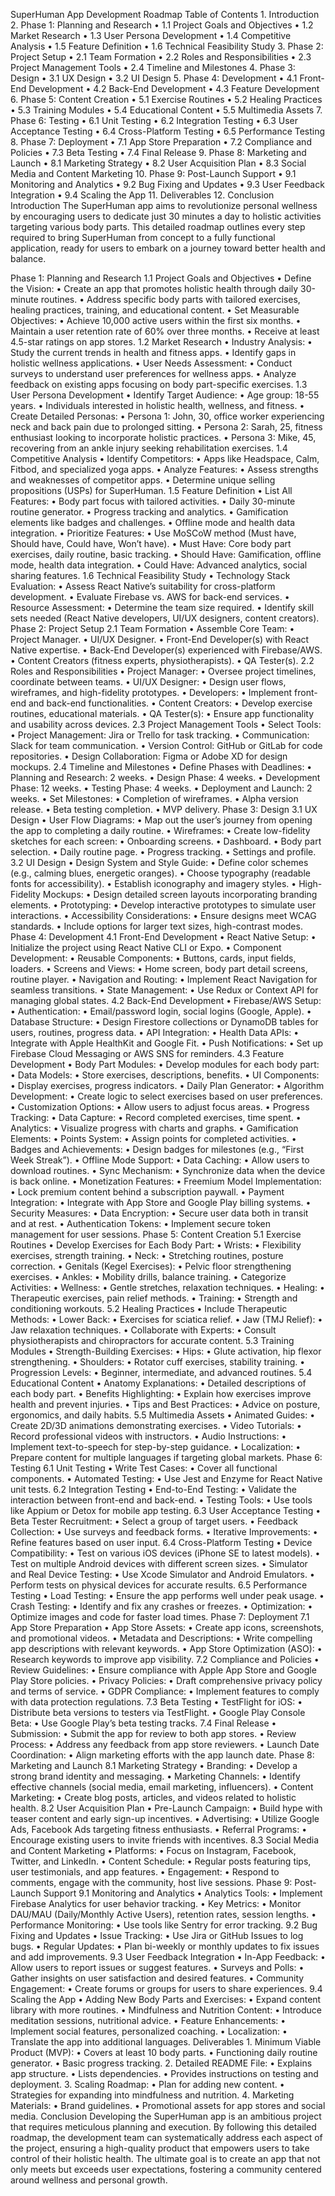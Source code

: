 SuperHuman App Development Roadmap
Table of Contents
	1.	Introduction
	2.	Phase 1: Planning and Research
	•	1.1 Project Goals and Objectives
	•	1.2 Market Research
	•	1.3 User Persona Development
	•	1.4 Competitive Analysis
	•	1.5 Feature Definition
	•	1.6 Technical Feasibility Study
	3.	Phase 2: Project Setup
	•	2.1 Team Formation
	•	2.2 Roles and Responsibilities
	•	2.3 Project Management Tools
	•	2.4 Timeline and Milestones
	4.	Phase 3: Design
	•	3.1 UX Design
	•	3.2 UI Design
	5.	Phase 4: Development
	•	4.1 Front-End Development
	•	4.2 Back-End Development
	•	4.3 Feature Development
	6.	Phase 5: Content Creation
	•	5.1 Exercise Routines
	•	5.2 Healing Practices
	•	5.3 Training Modules
	•	5.4 Educational Content
	•	5.5 Multimedia Assets
	7.	Phase 6: Testing
	•	6.1 Unit Testing
	•	6.2 Integration Testing
	•	6.3 User Acceptance Testing
	•	6.4 Cross-Platform Testing
	•	6.5 Performance Testing
	8.	Phase 7: Deployment
	•	7.1 App Store Preparation
	•	7.2 Compliance and Policies
	•	7.3 Beta Testing
	•	7.4 Final Release
	9.	Phase 8: Marketing and Launch
	•	8.1 Marketing Strategy
	•	8.2 User Acquisition Plan
	•	8.3 Social Media and Content Marketing
	10.	Phase 9: Post-Launch Support
	•	9.1 Monitoring and Analytics
	•	9.2 Bug Fixing and Updates
	•	9.3 User Feedback Integration
	•	9.4 Scaling the App
	11.	Deliverables
	12.	Conclusion
Introduction
The SuperHuman app aims to revolutionize personal wellness by encouraging users to dedicate just 30 minutes a day to holistic activities targeting various body parts. This detailed roadmap outlines every step required to bring SuperHuman from concept to a fully functional application, ready for users to embark on a journey toward better health and balance.

Phase 1: Planning and Research
1.1 Project Goals and Objectives
	•	Define the Vision:
	•	Create an app that promotes holistic health through daily 30-minute routines.
	•	Address specific body parts with tailored exercises, healing practices, training, and educational content.
	•	Set Measurable Objectives:
	•	Achieve 10,000 active users within the first six months.
	•	Maintain a user retention rate of 60% over three months.
	•	Receive at least 4.5-star ratings on app stores.
1.2 Market Research
	•	Industry Analysis:
	•	Study the current trends in health and fitness apps.
	•	Identify gaps in holistic wellness applications.
	•	User Needs Assessment:
	•	Conduct surveys to understand user preferences for wellness apps.
	•	Analyze feedback on existing apps focusing on body part-specific exercises.
1.3 User Persona Development
	•	Identify Target Audience:
	•	Age group: 18-55 years.
	•	Individuals interested in holistic health, wellness, and fitness.
	•	Create Detailed Personas:
	•	Persona 1: John, 30, office worker experiencing neck and back pain due to prolonged sitting.
	•	Persona 2: Sarah, 25, fitness enthusiast looking to incorporate holistic practices.
	•	Persona 3: Mike, 45, recovering from an ankle injury seeking rehabilitation exercises.
1.4 Competitive Analysis
	•	Identify Competitors:
	•	Apps like Headspace, Calm, Fitbod, and specialized yoga apps.
	•	Analyze Features:
	•	Assess strengths and weaknesses of competitor apps.
	•	Determine unique selling propositions (USPs) for SuperHuman.
1.5 Feature Definition
	•	List All Features:
	•	Body part focus with tailored activities.
	•	Daily 30-minute routine generator.
	•	Progress tracking and analytics.
	•	Gamification elements like badges and challenges.
	•	Offline mode and health data integration.
	•	Prioritize Features:
	•	Use MoSCoW method (Must have, Should have, Could have, Won’t have).
	•	Must Have: Core body part exercises, daily routine, basic tracking.
	•	Should Have: Gamification, offline mode, health data integration.
	•	Could Have: Advanced analytics, social sharing features.
1.6 Technical Feasibility Study
	•	Technology Stack Evaluation:
	•	Assess React Native’s suitability for cross-platform development.
	•	Evaluate Firebase vs. AWS for back-end services.
	•	Resource Assessment:
	•	Determine the team size required.
	•	Identify skill sets needed (React Native developers, UI/UX designers, content creators).
Phase 2: Project Setup
2.1 Team Formation
	•	Assemble Core Team:
	•	Project Manager.
	•	UI/UX Designer.
	•	Front-End Developer(s) with React Native expertise.
	•	Back-End Developer(s) experienced with Firebase/AWS.
	•	Content Creators (fitness experts, physiotherapists).
	•	QA Tester(s).
2.2 Roles and Responsibilities
	•	Project Manager:
	•	Oversee project timelines, coordinate between teams.
	•	UI/UX Designer:
	•	Design user flows, wireframes, and high-fidelity prototypes.
	•	Developers:
	•	Implement front-end and back-end functionalities.
	•	Content Creators:
	•	Develop exercise routines, educational materials.
	•	QA Tester(s):
	•	Ensure app functionality and usability across devices.
2.3 Project Management Tools
	•	Select Tools:
	•	Project Management: Jira or Trello for task tracking.
	•	Communication: Slack for team communication.
	•	Version Control: GitHub or GitLab for code repositories.
	•	Design Collaboration: Figma or Adobe XD for design mockups.
2.4 Timeline and Milestones
	•	Define Phases with Deadlines:
	•	Planning and Research: 2 weeks.
	•	Design Phase: 4 weeks.
	•	Development Phase: 12 weeks.
	•	Testing Phase: 4 weeks.
	•	Deployment and Launch: 2 weeks.
	•	Set Milestones:
	•	Completion of wireframes.
	•	Alpha version release.
	•	Beta testing completion.
	•	MVP delivery.
Phase 3: Design
3.1 UX Design
	•	User Flow Diagrams:
	•	Map out the user’s journey from opening the app to completing a daily routine.
	•	Wireframes:
	•	Create low-fidelity sketches for each screen:
	•	Onboarding screens.
	•	Dashboard.
	•	Body part selection.
	•	Daily routine page.
	•	Progress tracking.
	•	Settings and profile.
3.2 UI Design
	•	Design System and Style Guide:
	•	Define color schemes (e.g., calming blues, energetic oranges).
	•	Choose typography (readable fonts for accessibility).
	•	Establish iconography and imagery styles.
	•	High-Fidelity Mockups:
	•	Design detailed screen layouts incorporating branding elements.
	•	Prototyping:
	•	Develop interactive prototypes to simulate user interactions.
	•	Accessibility Considerations:
	•	Ensure designs meet WCAG standards.
	•	Include options for larger text sizes, high-contrast modes.
Phase 4: Development
4.1 Front-End Development
	•	React Native Setup:
	•	Initialize the project using React Native CLI or Expo.
	•	Component Development:
	•	Reusable Components:
	•	Buttons, cards, input fields, loaders.
	•	Screens and Views:
	•	Home screen, body part detail screens, routine player.
	•	Navigation and Routing:
	•	Implement React Navigation for seamless transitions.
	•	State Management:
	•	Use Redux or Context API for managing global states.
4.2 Back-End Development
	•	Firebase/AWS Setup:
	•	Authentication:
	•	Email/password login, social logins (Google, Apple).
	•	Database Structure:
	•	Design Firestore collections or DynamoDB tables for users, routines, progress data.
	•	API Integration:
	•	Health Data APIs:
	•	Integrate with Apple HealthKit and Google Fit.
	•	Push Notifications:
	•	Set up Firebase Cloud Messaging or AWS SNS for reminders.
4.3 Feature Development
	•	Body Part Modules:
	•	Develop modules for each body part:
	•	Data Models:
	•	Store exercises, descriptions, benefits.
	•	UI Components:
	•	Display exercises, progress indicators.
	•	Daily Plan Generator:
	•	Algorithm Development:
	•	Create logic to select exercises based on user preferences.
	•	Customization Options:
	•	Allow users to adjust focus areas.
	•	Progress Tracking:
	•	Data Capture:
	•	Record completed exercises, time spent.
	•	Analytics:
	•	Visualize progress with charts and graphs.
	•	Gamification Elements:
	•	Points System:
	•	Assign points for completed activities.
	•	Badges and Achievements:
	•	Design badges for milestones (e.g., “First Week Streak”).
	•	Offline Mode Support:
	•	Data Caching:
	•	Allow users to download routines.
	•	Sync Mechanism:
	•	Synchronize data when the device is back online.
	•	Monetization Features:
	•	Freemium Model Implementation:
	•	Lock premium content behind a subscription paywall.
	•	Payment Integration:
	•	Integrate with App Store and Google Play billing systems.
	•	Security Measures:
	•	Data Encryption:
	•	Secure user data both in transit and at rest.
	•	Authentication Tokens:
	•	Implement secure token management for user sessions.
Phase 5: Content Creation
5.1 Exercise Routines
	•	Develop Exercises for Each Body Part:
	•	Wrists:
	•	Flexibility exercises, strength training.
	•	Neck:
	•	Stretching routines, posture correction.
	•	Genitals (Kegel Exercises):
	•	Pelvic floor strengthening exercises.
	•	Ankles:
	•	Mobility drills, balance training.
	•	Categorize Activities:
	•	Wellness:
	•	Gentle stretches, relaxation techniques.
	•	Healing:
	•	Therapeutic exercises, pain relief methods.
	•	Training:
	•	Strength and conditioning workouts.
5.2 Healing Practices
	•	Include Therapeutic Methods:
	•	Lower Back:
	•	Exercises for sciatica relief.
	•	Jaw (TMJ Relief):
	•	Jaw relaxation techniques.
	•	Collaborate with Experts:
	•	Consult physiotherapists and chiropractors for accurate content.
5.3 Training Modules
	•	Strength-Building Exercises:
	•	Hips:
	•	Glute activation, hip flexor strengthening.
	•	Shoulders:
	•	Rotator cuff exercises, stability training.
	•	Progression Levels:
	•	Beginner, intermediate, and advanced routines.
5.4 Educational Content
	•	Anatomy Explanations:
	•	Detailed descriptions of each body part.
	•	Benefits Highlighting:
	•	Explain how exercises improve health and prevent injuries.
	•	Tips and Best Practices:
	•	Advice on posture, ergonomics, and daily habits.
5.5 Multimedia Assets
	•	Animated Guides:
	•	Create 2D/3D animations demonstrating exercises.
	•	Video Tutorials:
	•	Record professional videos with instructors.
	•	Audio Instructions:
	•	Implement text-to-speech for step-by-step guidance.
	•	Localization:
	•	Prepare content for multiple languages if targeting global markets.
Phase 6: Testing
6.1 Unit Testing
	•	Write Test Cases:
	•	Cover all functional components.
	•	Automated Testing:
	•	Use Jest and Enzyme for React Native unit tests.
6.2 Integration Testing
	•	End-to-End Testing:
	•	Validate the interaction between front-end and back-end.
	•	Testing Tools:
	•	Use tools like Appium or Detox for mobile app testing.
6.3 User Acceptance Testing
	•	Beta Tester Recruitment:
	•	Select a group of target users.
	•	Feedback Collection:
	•	Use surveys and feedback forms.
	•	Iterative Improvements:
	•	Refine features based on user input.
6.4 Cross-Platform Testing
	•	Device Compatibility:
	•	Test on various iOS devices (iPhone SE to latest models).
	•	Test on multiple Android devices with different screen sizes.
	•	Simulator and Real Device Testing:
	•	Use Xcode Simulator and Android Emulators.
	•	Perform tests on physical devices for accurate results.
6.5 Performance Testing
	•	Load Testing:
	•	Ensure the app performs well under peak usage.
	•	Crash Testing:
	•	Identify and fix any crashes or freezes.
	•	Optimization:
	•	Optimize images and code for faster load times.
Phase 7: Deployment
7.1 App Store Preparation
	•	App Store Assets:
	•	Create app icons, screenshots, and promotional videos.
	•	Metadata and Descriptions:
	•	Write compelling app descriptions with relevant keywords.
	•	App Store Optimization (ASO):
	•	Research keywords to improve app visibility.
7.2 Compliance and Policies
	•	Review Guidelines:
	•	Ensure compliance with Apple App Store and Google Play Store policies.
	•	Privacy Policies:
	•	Draft comprehensive privacy policy and terms of service.
	•	GDPR Compliance:
	•	Implement features to comply with data protection regulations.
7.3 Beta Testing
	•	TestFlight for iOS:
	•	Distribute beta versions to testers via TestFlight.
	•	Google Play Console Beta:
	•	Use Google Play’s beta testing tracks.
7.4 Final Release
	•	Submission:
	•	Submit the app for review to both app stores.
	•	Review Process:
	•	Address any feedback from app store reviewers.
	•	Launch Date Coordination:
	•	Align marketing efforts with the app launch date.
Phase 8: Marketing and Launch
8.1 Marketing Strategy
	•	Branding:
	•	Develop a strong brand identity and messaging.
	•	Marketing Channels:
	•	Identify effective channels (social media, email marketing, influencers).
	•	Content Marketing:
	•	Create blog posts, articles, and videos related to holistic health.
8.2 User Acquisition Plan
	•	Pre-Launch Campaign:
	•	Build hype with teaser content and early sign-up incentives.
	•	Advertising:
	•	Utilize Google Ads, Facebook Ads targeting fitness enthusiasts.
	•	Referral Programs:
	•	Encourage existing users to invite friends with incentives.
8.3 Social Media and Content Marketing
	•	Platforms:
	•	Focus on Instagram, Facebook, Twitter, and LinkedIn.
	•	Content Schedule:
	•	Regular posts featuring tips, user testimonials, and app features.
	•	Engagement:
	•	Respond to comments, engage with the community, host live sessions.
Phase 9: Post-Launch Support
9.1 Monitoring and Analytics
	•	Analytics Tools:
	•	Implement Firebase Analytics for user behavior tracking.
	•	Key Metrics:
	•	Monitor DAU/MAU (Daily/Monthly Active Users), retention rates, session lengths.
	•	Performance Monitoring:
	•	Use tools like Sentry for error tracking.
9.2 Bug Fixing and Updates
	•	Issue Tracking:
	•	Use Jira or GitHub Issues to log bugs.
	•	Regular Updates:
	•	Plan bi-weekly or monthly updates to fix issues and add improvements.
9.3 User Feedback Integration
	•	In-App Feedback:
	•	Allow users to report issues or suggest features.
	•	Surveys and Polls:
	•	Gather insights on user satisfaction and desired features.
	•	Community Engagement:
	•	Create forums or groups for users to share experiences.
9.4 Scaling the App
	•	Adding New Body Parts and Exercises:
	•	Expand content library with more routines.
	•	Mindfulness and Nutrition Content:
	•	Introduce meditation sessions, nutritional advice.
	•	Feature Enhancements:
	•	Implement social features, personalized coaching.
	•	Localization:
	•	Translate the app into additional languages.
Deliverables
	1.	Minimum Viable Product (MVP):
	•	Covers at least 10 body parts.
	•	Functioning daily routine generator.
	•	Basic progress tracking.
	2.	Detailed README File:
	•	Explains app structure.
	•	Lists dependencies.
	•	Provides instructions on testing and deployment.
	3.	Scaling Roadmap:
	•	Plan for adding new content.
	•	Strategies for expanding into mindfulness and nutrition.
	4.	Marketing Materials:
	•	Brand guidelines.
	•	Promotional assets for app stores and social media.
Conclusion
Developing the SuperHuman app is an ambitious project that requires meticulous planning and execution. By following this detailed roadmap, the development team can systematically address each aspect of the project, ensuring a high-quality product that empowers users to take control of their holistic health. The ultimate goal is to create an app that not only meets but exceeds user expectations, fostering a community centered around wellness and personal growth.



